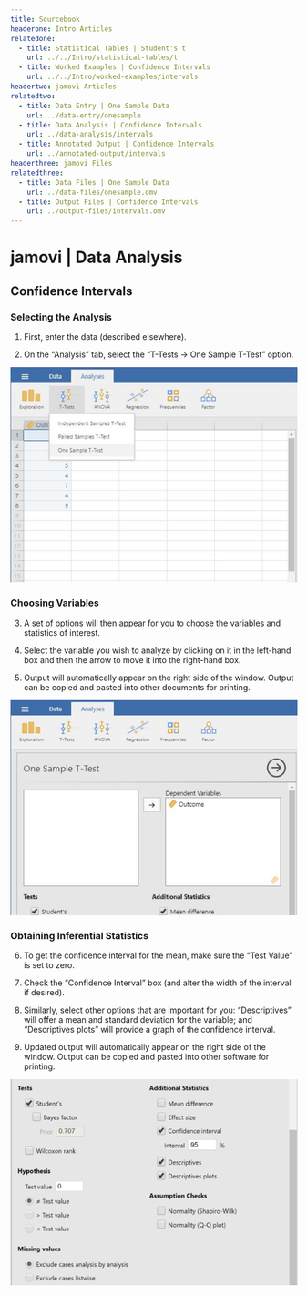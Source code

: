 ```yaml
---
title: Sourcebook
headerone: Intro Articles
relatedone:
  - title: Statistical Tables | Student's t
    url: ../../Intro/statistical-tables/t
  - title: Worked Examples | Confidence Intervals
    url: ../../Intro/worked-examples/intervals
headertwo: jamovi Articles
relatedtwo:
  - title: Data Entry | One Sample Data
    url: ../data-entry/onesample
  - title: Data Analysis | Confidence Intervals
    url: ../data-analysis/intervals
  - title: Annotated Output | Confidence Intervals
    url: ../annotated-output/intervals
headerthree: jamovi Files
relatedthree:
  - title: Data Files | One Sample Data
    url: ../data-files/onesample.omv
  - title: Output Files | Confidence Intervals
    url: ../output-files/intervals.omv
---
```


# jamovi | Data Analysis

## Confidence Intervals

### Selecting the Analysis

1. First, enter the data (described elsewhere). 

2. On the “Analysis” tab, select the “T-Tests -> One Sample T-Test” option. 

<p align="center"><kbd><img src="intervals1.png"></kbd></p>

### Choosing Variables

3. A set of options will then appear for you to choose the variables and statistics of interest.

4. Select the variable you wish to analyze by clicking on it in the left-hand box and then the arrow to move it into the right-hand box. 

5. Output will automatically appear on the right side of the window. Output can be copied and pasted into other documents for printing.

<p align="center"><kbd><img src="intervals2.png"></kbd></p>

### Obtaining Inferential Statistics

6. To get the confidence interval for the mean, make sure the “Test Value” is set to zero.

7. Check the “Confidence Interval” box (and alter the width of the interval if desired). 

8. Similarly, select other options that are important for you: “Descriptives” will offer a mean and standard deviation for the variable; and “Descriptives plots” will provide a graph of the confidence interval.

9. Updated output will automatically appear on the right side of the window. Output can be copied and pasted into other software for printing.

<p align="center"><kbd><img src="intervals3.png"></kbd></p>

